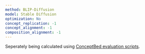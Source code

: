 ```yaml
---
method: BLIP-Diffusion
model: Stable Diffusion
optimization: No
concept_replication: -1
concept_alignment: -1
composition_alignment: -1
---
```


Seperately being calculated using <a href="https://github.com/ConceptBed/evaluations">ConceptBed evaluation scripts</a>.